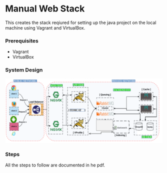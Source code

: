 
# Manual Web Stack

This creates the stack reqiured for setting up the java project on the local machine using Vagrant and VirtualBox.

### Prerequisites
- Vagrant
- VirtualBox

### System Design

![App Screenshot](manual_stack.png)

### Steps
All the steps to follow are documented in he pdf.


